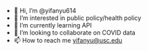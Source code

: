 - 👋 Hi, I’m @yifanyu614
- 👀 I’m interested in public policy/health policy
- 🌱 I’m currently learning API
- 💞️ I’m looking to collaborate on COVID data
- 📫 How to reach me yifanyu@usc.edu

<!---
yifanyu614/yifanyu614 is a ✨ special ✨ repository because its `README.md` (this file) appears on your GitHub profile.
You can click the Preview link to take a look at your changes.
--->
